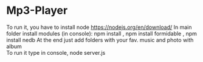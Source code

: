 # Mp3-Player
To run it, you have to install node https://nodejs.org/en/download/
In main folder install modules (in console): 
npm install
, npm install formidable
, npm install nedb
At the end just add folders with your fav. music and photo with album <br>
To run it type in console, node server.js
